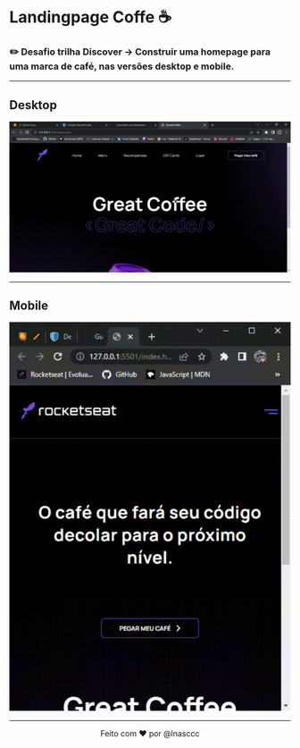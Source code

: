 # Landingpage Coffe ☕

### ✏️ Desafio trilha Discover ->  Construir uma homepage para uma marca de café, nas versões desktop e mobile.

---

## Desktop 
![imagem desktop](./img/desktop.gif)

---

## Mobile

![imagem desktop](./img/mobile.gif)

---

<center> Feito com ❤️ por @lnasccc </center>